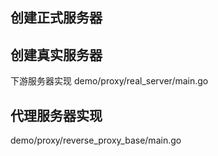 
## 创建正式服务器


## 创建真实服务器
下游服务器实现
demo/proxy/real_server/main.go

## 代理服务器实现
demo/proxy/reverse_proxy_base/main.go